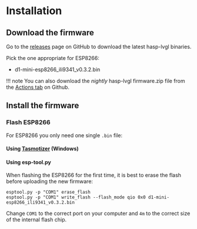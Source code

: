 <h1>Installation</h1>

## Download the firmware

Go to the [releases](https://github.com/fvanroie/hasp-lvgl/releases) page on GitHub to download the latest hasp-lvgl binaries.

Pick the one appropriate for ESP8266:

- d1-mini-esp8266_ili9341_v0.3.2.bin

!!! note
    You can also download the *nightly* hasp-lvgl firmware.zip file from the [Actions tab](https://github.com/fvanroie/hasp-lvgl/actions?query=workflow%3A%22PlatformIO+CI%22) on Github.

## Install the firmware

### Flash ESP8266

For ESP8266 you only need one single `.bin` file:

#### Using [Tasmotizer](https://github.com/tasmota/tasmotizer) (Windows)

#### Using esp-tool.py

When flashing the ESP8266 for the first time, it is best to erase the flash before uploading the new firmware:

```shell
esptool.py -p "COM1" erase_flash
esptool.py -p "COM1" write_flash --flash_mode qio 0x0 d1-mini-esp8266_ili9341_v0.3.2.bin
```

Change `COM1` to the correct port on your computer and `4m` to the correct size of the internal flash chip.

